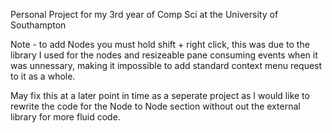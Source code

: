 Personal Project for my 3rd year of Comp Sci at the University of Southampton

Note - to add Nodes you must hold shift + right click, this was due to the library I used for the nodes and resizeable pane consuming events when it was unnessary,
making it impossible to add standard context menu request to it as a whole. 

May fix this at a later point in time as a seperate project as I would like to rewrite the code for the Node to Node section without out the external library for more fluid code.
